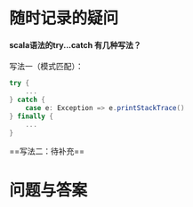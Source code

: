 # 随时记录的疑问

#### scala语法的try...catch 有几种写法？

写法一（模式匹配）：

```scala
try {
	...
} catch {
    case e: Exception => e.printStackTrace()
} finally {
	...
}
```

==写法二：待补充== 











# 问题与答案

